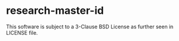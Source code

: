 # research-master-id


This software is subject to a 3-Clause BSD License as further seen in LICENSE file.
